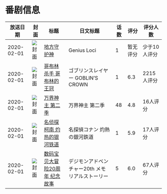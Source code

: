 # 番剧信息

|放送日期|封面|标题|日文标题|话数|评分|评分人数|
|---|---|---|---|---|---|---|
|2020-02-01|![封面](https://lain.bgm.tv/pic/cover/c/65/3e/349476_75R4h.jpg)|[地方守护神](https://bangumi.tv/subject/349476)|Genius Loci|1|暂无评分|少于10人评分|
|2020-02-01|![封面](https://lain.bgm.tv/pic/cover/c/fb/27/278661_L5yoP.jpg)|[哥布林杀手 哥布林的王冠](https://bangumi.tv/subject/278661)|ゴブリンスレイヤー GOBLIN’S CROWN|1|6.3|2215人评分|
|2020-02-01|![封面](https://lain.bgm.tv/pic/cover/c/e3/50/298505_f4i6i.jpg)|[万界神主 第二季](https://bangumi.tv/subject/298505)|万界神主 第二季|48|4.8|16人评分|
|2020-02-01|![封面](https://lain.bgm.tv/pic/cover/c/cf/12/429710_a6U7V.jpg)|[名侦探柯南 灼热的银河铁道](https://bangumi.tv/subject/429710)|名探偵コナン 灼熱の銀河鉄道|1|5.9|17人评分|
|2020-02-01|![封面](https://lain.bgm.tv/pic/cover/c/d5/2d/299611_5PPFz.jpg)|[数码宝贝大冒险20周年 纪念故事](https://bangumi.tv/subject/299611)|デジモンアドベンチャー20th メモリアルストーリー|5|6.0|67人评分|
